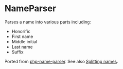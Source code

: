 # NameParser
Parses a name into various parts including:

* Honorific
* First name
* Middle initial
* Last name 
* Suffix

Ported from [php-name-parser](https://code.google.com/archive/p/php-name-parser/). See also [Splitting names](http://www.onlineaspect.com/2009/08/17/splitting-names/).

